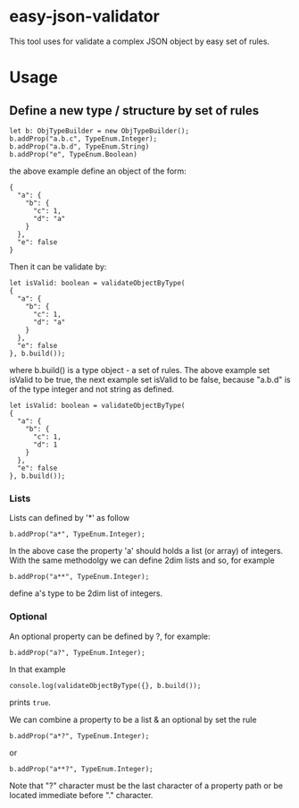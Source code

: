 # easy-json-validator
This tool uses for validate a complex JSON object by easy set of rules.

# Usage
## Define a new type / structure by set of rules
```
let b: ObjTypeBuilder = new ObjTypeBuilder();
b.addProp("a.b.c", TypeEnum.Integer);
b.addProp("a.b.d", TypeEnum.String)
b.addProp("e", TypeEnum.Boolean)
```
the above example define an object of the form:
```
{
  "a": {
    "b": {
      "c": 1, 
      "d": "a"
    }
  },
  "e": false
}
```

Then it can be validate by:
```
let isValid: boolean = validateObjectByType(
{
  "a": {
    "b": {
      "c": 1, 
      "d": "a"
    }
  },
  "e": false
}, b.build());
```
where b.build() is a type object - a set of rules. The above example set isValid to be true, the next example
set isValid to be false, because "a.b.d" is of the type integer and not string as defined.
```
let isValid: boolean = validateObjectByType(
{
  "a": {
    "b": {
      "c": 1, 
      "d": 1
    }
  },
  "e": false
}, b.build());
```
### Lists
Lists can defined by '*' as follow
```
b.addProp("a*", TypeEnum.Integer);
```
In the above case the property 'a' should holds a list (or array) of integers. With the same methodolgy
we can define 2dim lists and so, for example
```
b.addProp("a**", TypeEnum.Integer);
```
define a's type to be 2dim list of integers.

### Optional
An optional property can be defined by ?, for example:
```
b.addProp("a?", TypeEnum.Integer);
```
In that example 
```
console.log(validateObjectByType({}, b.build());
```
prints ```true```.

We can combine a property to be a list & an optional by set the rule
```
b.addProp("a*?", TypeEnum.Integer);
```
or
```
b.addProp("a**?", TypeEnum.Integer);
```
Note that "?" character must be the last character of a property path or be located immediate
before "." character.
